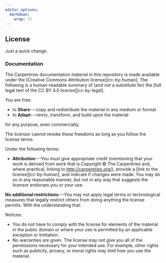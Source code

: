 ```yaml
---
editor_options: 
  markdown: 
    wrap: 72
---
```


## License

Just a quick change.

### Documentation

The Carpentries documentation material in this repository is made
available under the [Creative Commons Attribution license][cc-by-human].
The following is a human-readable summary of (and not a substitute for)
the [full legal text of the CC BY 4.0 license][cc-by-legal].

You are free:

-   to **Share**---copy and redistribute the material in any medium or
    format
-   to **Adapt**---remix, transform, and build upon the material

for any purpose, even commercially.

The licensor cannot revoke these freedoms as long as you follow the
license terms.

Under the following terms:

-   **Attribution**---You must give appropriate credit (mentioning that
    your work is derived from work that is Copyright © The Carpentries
    and, where practical, linking to <http://carpentries.org/>), provide
    a [link to the license][cc-by-human], and indicate if changes were
    made. You may do so in any reasonable manner, but not in any way
    that suggests the licensor endorses you or your use.

**No additional restrictions**---You may not apply legal terms or
technological measures that legally restrict others from doing anything
the license permits. With the understanding that:

Notices:

-   You do not have to comply with the license for elements of the
    material in the public domain or where your use is permitted by an
    applicable exception or limitation.
-   No warranties are given. The license may not give you all of the
    permissions necessary for your intended use. For example, other
    rights such as publicity, privacy, or moral rights may limit how you
    use the material.
